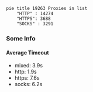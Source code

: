 
```mermaid
pie title 19263 Proxies in list
    "HTTP" : 14274
    "HTTPS": 3688
    "SOCKS" : 3291
```

### Some Info
#### Average Timeout

- mixed: 3.9s
- http: 1.9s
- https: 7.6s
- socks: 6.2s
